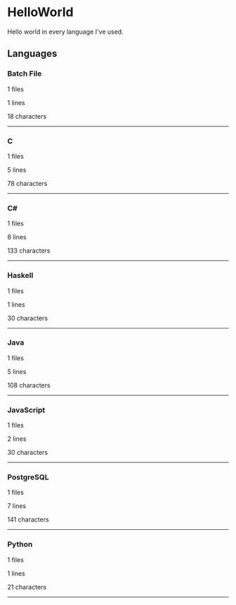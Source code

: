 # HelloWorld
Hello world in every language I've used.

## Languages
### Batch File
1 files

1 lines

18 characters

---

### C
1 files

5 lines

78 characters

---

### C#
1 files

8 lines

133 characters

---

### Haskell
1 files

1 lines

30 characters

---

### Java
1 files

5 lines

108 characters

---

### JavaScript
1 files

2 lines

30 characters

---

### PostgreSQL
1 files

7 lines

141 characters

---

### Python
1 files

1 lines

21 characters

---
